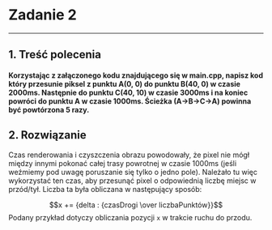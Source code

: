 # Zadanie 2 

---

## 1. Treść polecenia
#### Korzystając z załączonego kodu znajdującego się w main.cpp, napisz kod który przesunie piksel z punktu A(0, 0) do punktu B(40, 0) w czasie 2000ms. Następnie do punktu C(40, 10) w czasie 3000ms i na koniec powróci do punktu A w czasie 1000ms. Ścieżka (A->B->C->A) powinna być powtórzona 5 razy.

## 2. Rozwiązanie
Czas renderowania i czyszczenia obrazu powodowały, że pixel nie mógł między innymi pokonać całej trasy powrotnej w czasie 1000ms (jeśli weźmiemy pod uwagę poruszanie się tylko o jedno pole). Należało tu więc wykorzystać ten czas, aby przesunąć pixel o odpowiednią liczbę miejsc w przód/tył. Liczba ta była obliczana w następujący sposób:

$$x += {delta : {czasDrogi \over liczbaPunktów}}$$
Podany przykład dotyczy obliczania pozycji `x` w trakcie ruchu do przodu.

